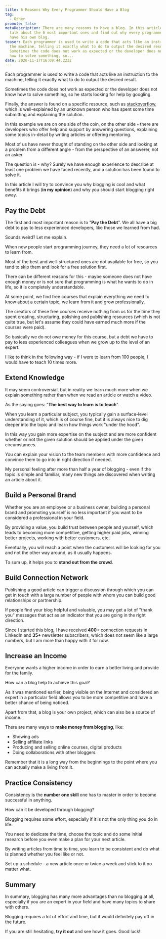 ```yaml
---
title: 6 Reasons Why Every Programmer Should Have a Blog
tag:
  - Other
promote: false
metaDescription: There are many reasons to have a blog. In this article we will
  talk about the 6 most important ones and find out why every programmer should
  have his own blog.
teaser: Each programmer is used to write a code that acts like an instruction to
  the machine, telling it exactly what to do to output the desired result.
  Sometimes the code does not work as expected or the developer does not know
  how to solve something, so...
date: 2020-11-17T16:09:44.223Z
---
```

Each programmer is used to write a code that acts like an instruction to the machine, telling it exactly what to do to output the desired result.

Sometimes the code does not work as expected or the developer does not know how to solve something, so he starts looking for help by googling.

Finally, the answer is found on a specific resource, such as [stackoverflow](https://stackoverflow.com/), which is well-explained by an unknown person who has spent some time submitting and explaining the solution.

In this example we are on one side of the coin, on the other side - there are developers who offer help and support by answering questions, explaining some topics in-detail by writing articles or offering mentoring.

Most of us have never thought of standing on the other side and looking at a problem from a different angle - from the perspective of an answerer, not an asker.

The question is - why? Surely we have enough experience to describe at least one problem we have faced recently, and a solution has been found to solve it.

In this article I will try to convince you why blogging is cool and what benefits it brings (**in my opinion**) and why you should start blogging right away.

## Pay the Debt

The first and most important reason is to "**Pay the Debt**". We all have a big debt to pay to less experienced developers, like those we learned from had.

Sounds weird? Let me explain. 

When new people start programming journey, they need a lot of resources to learn from.

Most of the best and well-structured ones are not available for free, so you tend to skip them and look for a free solution first.

There can be different reasons for this - maybe someone does not have enough money or is not sure that programming is what he wants to do in life, so it is completely understandable.

At some point, we find free courses that explain everything we need to know about a certain topic, we learn from it and grow professionally.

The creators of these free courses receive nothing from us for the time they spent creating, structuring, polishing and publishing resources (which is not quite true, but let's assume they could have earned much more if the courses were paid).

So basically we do not owe money for this course, but a debt we have to pay to less experienced colleagues when we grow up to the level of an expert.

I like to think in the following way - if I were to learn from 100 people, I would have to teach 10 times more.

## Extend Knowledge

It may seem controversial, but in reality we learn much more when we explain something rather than when we read an article or watch a video. 

As the saying goes: "**The best way to learn is to teach**".

When you learn a particular subject, you typically gain a surface-level understanding of it, which is of course fine, but it is always nice to dig deeper into the topic and learn how things work "under the hood".

In this way you gain more expertise on the subject and are more confident whether or not the given solution should be applied under the given circumstances.

You can explain your vision to the team members with more confidence and convince them to go into in right direction if needed.

My personal feeling after more than half a year of blogging - even if the topic is simple and familiar, many new things are discovered when writing an article about it.

## Build a Personal Brand

Whether you are an employee or a business owner, building a personal brand and promoting yourself is no less important if you want to be considered a professional in your field.

By providing a value, you build trust between people and yourself, which leads to becoming more competitive, getting higher paid jobs, winning better projects, working with better customers, etc. 

Eventually, you will reach a point when the customers will be looking for you and not the other way around, as it usually happens.

To sum up, it helps you to **stand out from the crowd**.

## Build Connection Network

Publishing a good article can trigger a discussion through which you can get in touch with a large number of people with whom you can build good relationships or partnership.

If people find your blog helpful and valuable, you may get a lot of "thank you" messages that act as an indicator that you are going in the right direction.

Since I started this blog, I have received **400+** connection requests in LinkedIn and **35+** newsletter subscribers, which does not seem like a large numbers, but I am more than happy with it for now.

## Increase an Income

Everyone wants a higher income in order to earn a better living and provide for the family.

How can a blog help to achieve this goal?

As it was mentioned earlier, being visible on the Internet and considered an expert in a particular field allows you to be more competitive and have a better chance of being noticed.

Apart from that, a blog is your own project, which can also be a source of income. 

There are many ways to **make money from blogging**, like:

* Showing ads
* Selling affiliate links
* Producing and selling online courses, digital products
* Doing collaborations with other bloggers

Remember that it is a long way from the beginnings to the point where you can actually make a living from it.

## Practice Consistency

Consistency is the **number one skill** one has to master in order to become successful in anything.

How can it be developed through blogging?

Blogging requires some effort, especially if it is not the only thing you do in life.

You need to dedicate the time, choose the topic and do some initial research before you even make a plan for your next article. 

By writing articles from time to time, you learn to be consistent and do what is planned whether you feel like or not.

Set up a schedule - a new article once or twice a week and stick to it no matter what.

## Summary

In summary, blogging has many more advantages than no blogging at all, especially if you are an expert in your field and have many topics to share with others.

Blogging requires a lot of effort and time, but it would definitely pay off in the future.

If you are still hesitating, **try it out** and see how it goes. Good luck!